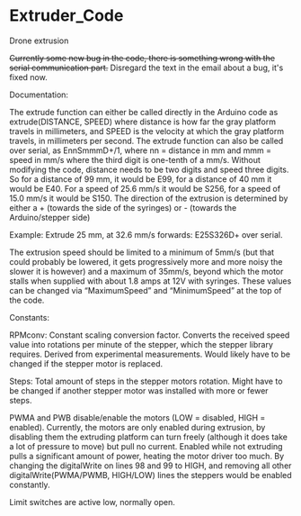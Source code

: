 # Extruder_Code
Drone extrusion

~~Currently some new bug in the code, there is something wrong with the serial communication part.~~ Disregard the text in the email about a bug, it's fixed now. 


Documentation: 

The extrude function can either be called directly in the Arduino code as extrude(DISTANCE, SPEED) where distance is how far the gray platform travels in millimeters, and SPEED is the velocity at which the gray platform travels, in millimeters per second. The extrude function can also be called over serial, as EnnSmmmD+/1, where nn = distance in mm and mmm = speed in mm/s where the third digit is one-tenth of a mm/s. Without modifying the code, distance needs to be two digits and speed three digits. So for a distance of 99 mm, it would be E99, for a distance of 40 mm it would be E40. For a speed of 25.6 mm/s it would be S256, for a speed of 15.0 mm/s it would be S150. The direction of the extrusion is determined by either a + (towards the side of the syringes) or - (towards the Arduino/stepper side)

Example: Extrude 25 mm, at 32.6 mm/s forwards: E25S326D+ over serial. 


The extrusion speed should be limited to a minimum of 5mm/s (but that could probably be lowered, it gets progressively more and more noisy the slower it is however) and a maximum of 35mm/s, beyond which the motor stalls when supplied with about 1.8 amps at 12V with syringes. These values can be changed via “MaximumSpeed” and “MinimumSpeed” at the top of the code. 

Constants: 

RPMconv: Constant scaling conversion factor. Converts the received speed value into rotations per minute of the stepper, which the stepper library requires. Derived from experimental measurements. Would likely have to be changed if the stepper motor is replaced. 

Steps: Total amount of steps in the stepper motors rotation. Might have to be changed if another stepper motor was installed with more or fewer steps. 

PWMA and PWB disable/enable the motors (LOW = disabled, HIGH = enabled). Currently, the motors are only enabled during extrusion, by disabling them the extruding platform can turn freely (although it does take a lot of pressure to move) but pull no current. Enabled while not extruding pulls a significant amount of power, heating the motor driver too much. By changing the digitalWrite on lines 98 and 99 to HIGH, and removing all other digitalWrite(PWMA/PWMB, HIGH/LOW) lines the steppers would be enabled constantly. 

Limit switches are active low, normally open. 
